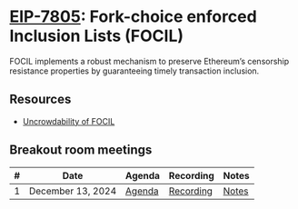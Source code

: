 # [EIP-7805](https://eips.ethereum.org/EIPS/eip-7805): Fork-choice enforced Inclusion Lists (FOCIL) 
FOCIL implements a robust mechanism to preserve Ethereum’s censorship resistance properties by guaranteeing timely transaction inclusion.

## Resources
- [Uncrowdability of FOCIL](https://mirror.xyz/julianma.eth/Gnd8N1IsoHuGHRisp6nCldlt72ZacoXUA-O76qQN3mc)

## Breakout room meetings

| # | Date | Agenda | Recording | Notes |
| -- | --| -- | -- | -- |
|1| December 13, 2024 | [Agenda](https://github.com/ethereum/pm/issues/1210) | [Recording](https://youtu.be/SOt-rNDlsRU) | [Notes](https://github.com/ethereum/pm/blob/master/Breakout-Room-Meetings/FOCIL/Meeting%2001.md)|
